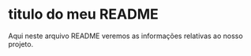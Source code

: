 # titulo do meu README

Aqui neste arquivo README veremos as informações relativas ao nosso projeto.